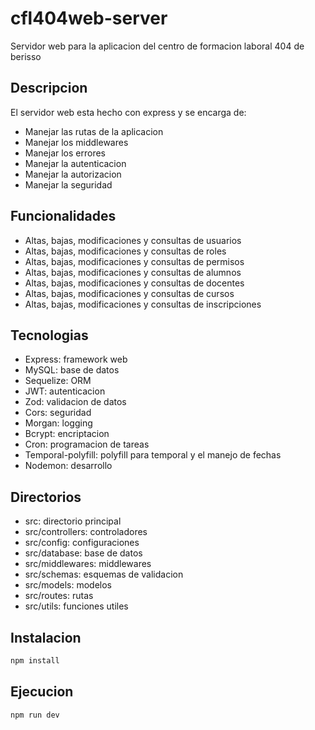 # cfl404web-server

Servidor web para la aplicacion del centro de formacion laboral 404 de berisso

## Descripcion
El servidor web esta hecho con express y se encarga de:
- Manejar las rutas de la aplicacion
- Manejar los middlewares
- Manejar los errores
- Manejar la autenticacion
- Manejar la autorizacion
- Manejar la seguridad

## Funcionalidades

- Altas, bajas, modificaciones y consultas de usuarios
- Altas, bajas, modificaciones y consultas de roles
- Altas, bajas, modificaciones y consultas de permisos
- Altas, bajas, modificaciones y consultas de alumnos
- Altas, bajas, modificaciones y consultas de docentes
- Altas, bajas, modificaciones y consultas de cursos
- Altas, bajas, modificaciones y consultas de inscripciones

## Tecnologias

- Express: framework web
- MySQL: base de datos
- Sequelize: ORM
- JWT: autenticacion
- Zod: validacion de datos
- Cors: seguridad
- Morgan: logging
- Bcrypt: encriptacion
- Cron: programacion de tareas
- Temporal-polyfill: polyfill para temporal y el manejo de fechas
- Nodemon: desarrollo

## Directorios

- src: directorio principal
- src/controllers: controladores
- src/config: configuraciones
- src/database: base de datos
- src/middlewares: middlewares
- src/schemas: esquemas de validacion
- src/models: modelos
- src/routes: rutas
- src/utils: funciones utiles

## Instalacion

```bash
npm install
```

## Ejecucion

```bash
npm run dev
```
